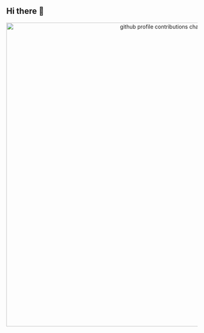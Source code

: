 ## Hi there 👋

<p align="center">
    <picture>
        <!--<source media="(prefers-color-scheme: dark)" srcset="https://raw.githubusercontent.com/emanuelharo/emanuelharo/output-3d-contrib/night.svg" />-->
        <source media="(prefers-color-scheme: light)" srcset="https://raw.githubusercontent.com/emanuelharo/emanuelharo/output-3d-contrib/day.svg" />  
        <img alt="github profile contributions chart" width="800" src="https://raw.githubusercontent.com/emanuelharo/emanuelharo/output-3d-contrib/day.svg" />
    </picture>
</p>

<!--
**EmanuelHaro/emanuelharo** is a ✨ _special_ ✨ repository because its `README.md` (this file) appears on your GitHub profile.

Here are some ideas to get you started:

- 🔭 I’m currently working on ...
- 🌱 I’m currently learning ...
- 👯 I’m looking to collaborate on ...
- 🤔 I’m looking for help with ...
- 💬 Ask me about ...
- 📫 How to reach me: ...
- 😄 Pronouns: ...
- ⚡ Fun fact: ...
-->
